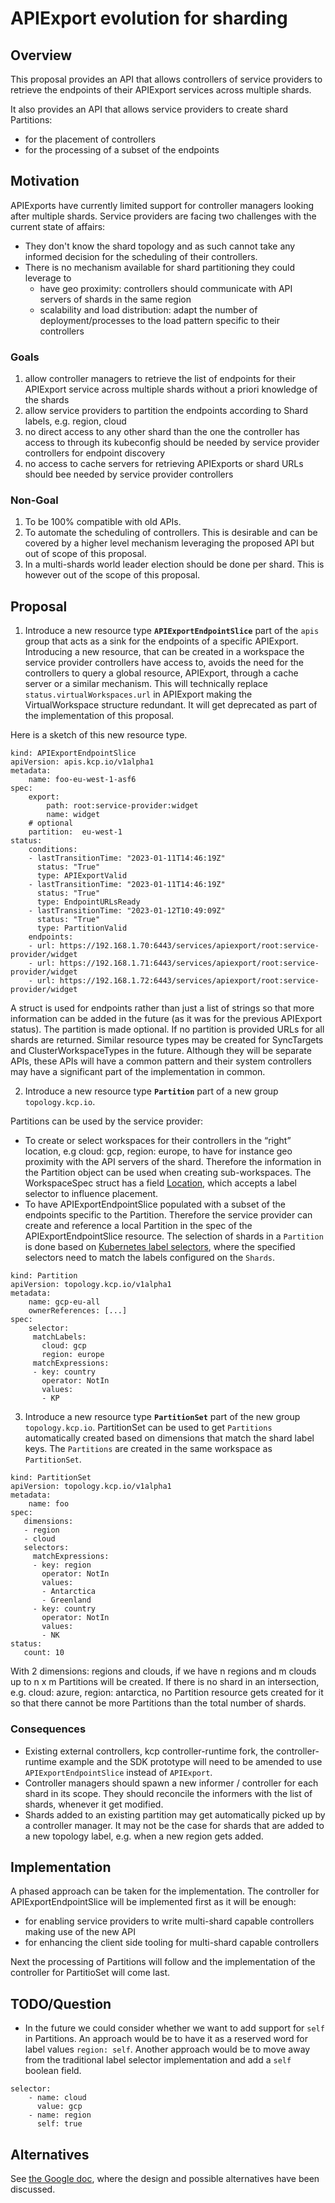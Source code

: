 # APIExport evolution for sharding

## Overview

This proposal provides an API that allows controllers of service providers to retrieve the endpoints of their APIExport services across multiple shards.

It also provides an API that allows service providers to create shard Partitions:
- for the placement of controllers
- for the processing of a subset of the endpoints

## Motivation

APIExports have currently limited support for controller managers looking after multiple shards.
Service providers are facing two challenges with the current state of affairs:
- They don't know the shard topology and as such cannot take any informed decision for the scheduling of their controllers.
- There is no mechanism available for shard partitioning they could leverage to
  - have geo proximity: controllers should communicate with API servers of shards in the same region
  - scalability and load distribution: adapt the number of deployment/processes to the load pattern specific to their controllers

### Goals

1. allow controller managers to retrieve the list of endpoints for their APIExport service across multiple shards without a priori knowledge of the shards
2. allow service providers to partition the endpoints according to Shard labels, e.g. region, cloud
3. no direct access to any other shard than the one the controller has access to through its kubeconfig should be needed by service provider controllers for endpoint discovery
4. no access to cache servers for retrieving APIExports or shard URLs should bee needed by service provider controllers

### Non-Goal

1. To be 100% compatible with old APIs.
2. To automate the scheduling of controllers. This is desirable and can be covered by a higher level mechanism leveraging the proposed API but out of scope of this proposal.
3. In a multi-shards world leader election should be done per shard. This is however out of the scope of this proposal.

## Proposal

1. Introduce a new resource type **`APIExportEndpointSlice`** part of the `apis` group that acts as a sink for the endpoints of a specific APIExport. Introducing a new resource, that can be created in a workspace the service provider controllers have access to, avoids the need for the controllers to query a global resource, APIExport, through a cache server or a similar mechanism. This will technically replace `status.virtualWorkspaces.url` in APIExport making the VirtualWorkspace structure redundant. It will get deprecated as part of the implementation of this proposal.

Here is a sketch of this new resource type.
~~~
kind: APIExportEndpointSlice
apiVersion: apis.kcp.io/v1alpha1
metadata:
    name: foo-eu-west-1-asf6
spec:
    export:
        path: root:service-provider:widget
        name: widget
    # optional
    partition:  eu-west-1
status:
    conditions:
    - lastTransitionTime: "2023-01-11T14:46:19Z"
      status: "True"
      type: APIExportValid
    - lastTransitionTime: "2023-01-11T14:46:19Z"
      status: "True"
      type: EndpointURLsReady
    - lastTransitionTime: "2023-01-12T10:49:09Z"
      status: "True"
      type: PartitionValid
    endpoints:
    - url: https://192.168.1.70:6443/services/apiexport/root:service-provider/widget
    - url: https://192.168.1.71:6443/services/apiexport/root:service-provider/widget
    - url: https://192.168.1.72:6443/services/apiexport/root:service-provider/widget
~~~
A struct is used for endpoints rather than just a list of strings so that more information can be added in the future (as it was for the previous APIExport status).
The partition is made optional. If no partition is provided URLs for all shards are returned.
Similar resource types may be created for SyncTargets and ClusterWorkspaceTypes in the future. Although they will be separate APIs, these APIs will have a common pattern and their system controllers may have a significant part of the implementation in common.

2. Introduce a new resource type **`Partition`** part of a new group `topology.kcp.io`.

 Partitions can be used by the service provider:
- To create or select workspaces for their controllers in the “right” location, e.g cloud: gcp, region: europe, to have for instance geo proximity with the API servers of the shard. Therefore the information in the Partition object can be used when creating sub-workspaces. The WorkspaceSpec struct has a field [Location](https://github.com/kcp-dev/kcp/blob/9942bb0dd728045e9c61f407b3da656d1d5ae720/pkg/apis/tenancy/v1alpha1/types_workspace.go#L148-L153), which accepts a label selector to influence placement.
- To have APIExportEndpointSlice populated with a subset of the endpoints specific to the Partition. Therefore the service provider can create and reference a local Partition in the spec of the APIExportEndpointSlice resource.
The selection of shards in a `Partition` is done based on [Kubernetes label selectors](https://kubernetes.io/docs/concepts/overview/working-with-objects/labels/#label-selectors), where the specified selectors need to match the labels configured on the `Shards`.

~~~
kind: Partition
apiVersion: topology.kcp.io/v1alpha1
metadata:
    name: gcp-eu-all
    ownerReferences: [...]
spec:
    selector:
     matchLabels:
       cloud: gcp
       region: europe
     matchExpressions:
     - key: country
       operator: NotIn
       values:
       - KP
~~~

3. Introduce a new resource type **`PartitionSet`** part of the new group `topology.kcp.io`. PartitionSet can be used to get `Partitions` automatically created based on dimensions that match the shard label keys. The `Partitions` are created in the same workspace as `PartitionSet`.

~~~
kind: PartitionSet
apiVersion: topology.kcp.io/v1alpha1
metadata:
    name: foo
spec:
   dimensions:
   - region
   - cloud
   selectors:
     matchExpressions:
     - key: region
       operator: NotIn
       values:
       - Antarctica
       - Greenland
     - key: country
       operator: NotIn
       values:
       - NK
status:
   count: 10
~~~

With 2 dimensions: regions and clouds, if we have n regions and m clouds up to n x m Partitions will be created. If there is no shard in an intersection, e.g. cloud: azure, region: antarctica, no Partition resource gets created for it so that there cannot be more Partitions than the total number of shards.

### Consequences

- Existing external controllers, kcp controller-runtime fork, the controller-runtime example and the SDK prototype will need to be amended to use `APIExportEndpointSlice` instead of `APIExport`.
- Controller managers should spawn a new informer / controller for each shard in its scope. They should reconcile the informers with the list of shards, whenever it get modified.
- Shards added to an existing partition may get automatically picked up by a controller manager. It may not be the case for shards that are added to a new topology label, e.g. when a new region gets added.

## Implementation

A phased approach can be taken for the implementation. The controller for APIExportEndpointSlice will be implemented first as it will be enough:
- for enabling service providers to write multi-shard capable controllers making use of the new API
- for enhancing the client side tooling for multi-shard capable controllers

Next the processing of Partitions will follow and the implementation of the controller for PartitioSet will come last.

## TODO/Question

- In the future we could consider whether we want to add support for `self` in Partitions. An approach would be to have it as a reserved word for label values `region: self`. Another approach would be to move away from the traditional label selector implementation and add a `self` boolean field.
~~~
selector:
    - name: cloud
      value: gcp
    - name: region
      self: true
~~~

## Alternatives

See [the Google doc](https://docs.google.com/document/d/1zI9KOpLp6H_tAcKpGbLpQu_iUK9VbpgUSo0OFEd7Mig/edit#), where the design and possible alternatives have been discussed.
